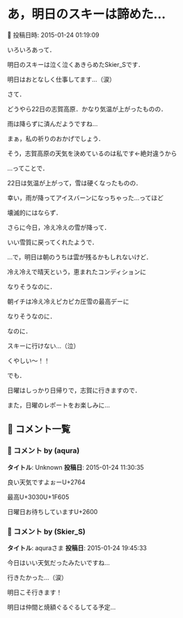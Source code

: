 # あ，明日のスキーは諦めた…

📅 投稿日時: 2015-01-24 01:19:09

いろいろあって．


明日のスキーは泣く泣くあきらめたSkier_Sです．


明日はおとなしく仕事してます…（涙）





さて．


どうやら22日の志賀高原．かなり気温が上がったものの．


雨は降らずに済んだようですね…


まぁ，私の祈りのおかげでしょう．


そう，志賀高原の天気を決めているのは私です←絶対違うから





…ってことで．


22日は気温が上がって，雪は硬くなったものの．


幸い，雨が降ってアイスバーンになっちゃった…ってほど


壊滅的にはならず．


さらに今日，冷え冷えの雪が降って．


いい雪質に戻ってくれたようで．





…で，明日は朝のうちは雲が残るかもしれないけど．


冷え冷えで晴天という，恵まれたコンディションに


なりそうなのに．


朝イチは冷え冷えピカピカ圧雪の最高デーに


なりそうなのに．


なのに．


スキーに行けない…（泣）


くやしい～！！





でも．


日曜はしっかり日帰りで，志賀に行きますので．


また，日曜のレポートをお楽しみに…

## 💬 コメント一覧

### 💬 コメント by (aqura)
**タイトル**: Unknown
**投稿日**: 2015-01-24 11:30:35

良い天気ですよぉーU+2764

最高U+3030U+1F605



日曜日お待ちしていますU+2600

### 💬 コメント by (Skier_S)
**タイトル**: aquraさま
**投稿日**: 2015-01-24 19:45:33

今日はいい天気だったみたいですね…

行きたかった…（涙）



明日こそ行きます！

明日は仲間と焼額ぐるぐるしてる予定…

